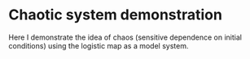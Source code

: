 # Chaotic system demonstration
Here I demonstrate the idea of chaos (sensitive dependence on initial conditions) using the logistic map as a model system.
